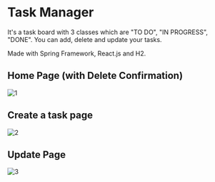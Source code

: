 # Task Manager

It's a task board with 3 classes which are "TO DO", "IN PROGRESS", "DONE". You can add, delete and update your tasks.

Made with Spring Framework, React.js and H2.

## Home Page (with Delete Confirmation)
![1](https://user-images.githubusercontent.com/72259867/157708674-434b2eeb-b136-4b8e-8fad-a92ffb034044.png)

## Create a task page
![2](https://user-images.githubusercontent.com/72259867/157708817-71583cda-6bd7-43ff-9157-8229ce361a89.png)

## Update Page
![3](https://user-images.githubusercontent.com/72259867/157708861-bb27983a-00bf-42f6-9ad7-1d527bdc9f2e.png)
